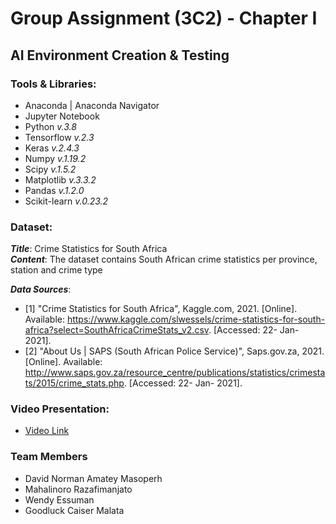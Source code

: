 # Group Assignment (3C2) - Chapter I

## AI Environment Creation & Testing

### Tools & Libraries:
- Anaconda | Anaconda Navigator
- Jupyter Notebook
- Python *v.3.8*
- Tensorflow *v.2.3*
- Keras *v.2.4.3*
- Numpy *v.1.19.2*
- Scipy *v.1.5.2*
- Matplotlib *v.3.3.2*
- Pandas *v.1.2.0*
- Scikit-learn *v.0.23.2*

### Dataset:
***Title***: Crime Statistics for South Africa   
***Content***: The dataset contains South African crime statistics per province, station and crime type   

***Data Sources***: 
- [1] "Crime Statistics for South Africa", Kaggle.com, 2021. [Online]. Available: https://www.kaggle.com/slwessels/crime-statistics-for-south-africa?select=SouthAfricaCrimeStats_v2.csv. [Accessed: 22- Jan- 2021].
- [2] "About Us | SAPS (South African Police Service)", Saps.gov.za, 2021. [Online]. Available: http://www.saps.gov.za/resource_centre/publications/statistics/crimestats/2015/crime_stats.php. [Accessed: 22- Jan- 2021].

### Video Presentation:
- [Video Link](https://drive.google.com/file/d/1CgsSFpo2reLcng7LIdfdJmBW_JChG5gq/view?usp=sharing)

### Team Members
- David Norman Amatey Masoperh
- Mahalinoro Razafimanjato
- Wendy Essuman
- Goodluck Caiser Malata
